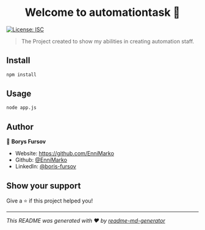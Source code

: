 <h1 align="center">Welcome to automationtask 👋</h1>
<p>
  <a href="#" target="_blank">
    <img alt="License: ISC" src="https://img.shields.io/badge/License-ISC-yellow.svg" />
  </a>
</p>

> The Project created to show my abilities in creating automation staff.

## Install

```sh
npm install
```

## Usage

```sh
node app.js
```

## Author

👤 **Borys Fursov**

* Website: https://github.com/EnniMarko
* Github: [@EnniMarko](https://github.com/EnniMarko)
* LinkedIn: [@boris-fursov](https://linkedin.com/in/boris-fursov)

## Show your support

Give a ⭐️ if this project helped you!

***
_This README was generated with ❤️ by [readme-md-generator](https://github.com/kefranabg/readme-md-generator)_